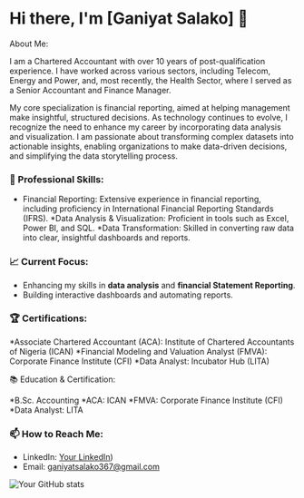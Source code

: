 

 # Hi there, I'm [Ganiyat Salako] 👋 
About Me:

I am a Chartered Accountant with over 10 years of post-qualification experience. I have worked across various sectors, including Telecom, Energy and Power, and, most recently, the Health Sector, where I served as a Senior Accountant and Finance Manager.

My core specialization is financial reporting, aimed at helping management make insightful, structured decisions. As technology continues to evolve, I recognize the need to enhance my career by incorporating data analysis and visualization. I am passionate about transforming complex datasets into actionable insights, enabling organizations to make data-driven decisions, and simplifying the data storytelling process.

### 💼 Professional Skills:

* Financial Reporting: Extensive experience in financial reporting, including proficiency in International Financial Reporting Standards (IFRS).
*Data Analysis & Visualization: Proficient in tools such as Excel, Power BI, and SQL.
*Data Transformation: Skilled in converting raw data into clear, insightful dashboards and reports.

### 📈 Current Focus:
- Enhancing my skills in **data analysis** and **financial Statement Reporting**.
- Building interactive dashboards and automating reports.


### 🏆 Certifications:

*Associate Chartered Accountant (ACA): Institute of Chartered Accountants of Nigeria (ICAN)
*Financial Modeling and Valuation Analyst (FMVA): Corporate Finance Institute (CFI)
*Data Analyst: Incubator Hub (LITA)

📚 Education & Certification:

*B.Sc. Accounting
*ACA: ICAN
*FMVA: Corporate Finance Institute (CFI)
*Data Analyst: LITA

### 📫 How to Reach Me:
- LinkedIn: [Your LinkedIn](https://www.linkedin.com/in/ganiyatsalako367?lipi=urn%3Ali%3Apage%3Ad_flagship3_profile_view_base_contact_details%3BrBu%2BfrTrTfqdxcdw6kUo9A%3D%3D))
- Email: ganiyatsalako367@gmail.com


![Your GitHub stats](https://github.com/SGaniyat)






